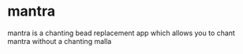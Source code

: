 # mantra
mantra is a chanting bead replacement app which allows you to chant mantra without a chanting malla
